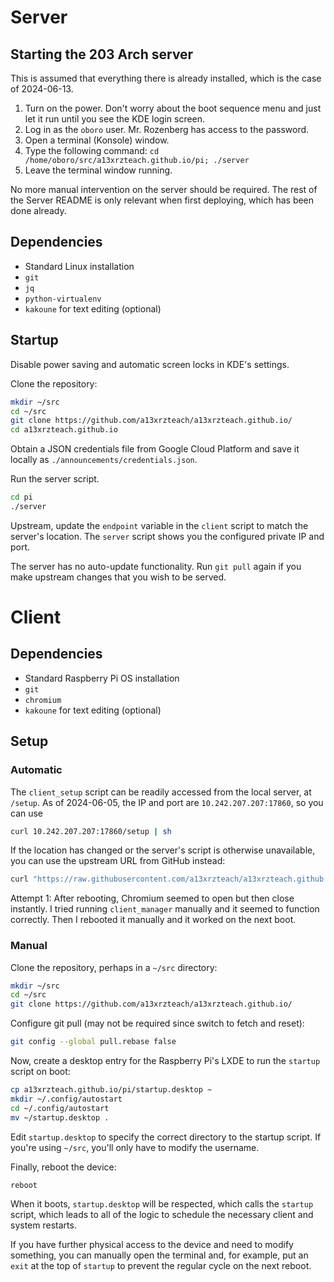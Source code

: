 # Server
## Starting the 203 Arch server
This is assumed that everything there is already installed, which is the case of
2024-06-13.

1. Turn on the power. Don't worry about the boot sequence menu and just let it
run until you see the KDE login screen.
2. Log in as the ``oboro`` user. Mr. Rozenberg has access to the password.
3. Open a terminal (Konsole) window.
4. Type the following command: ``cd /home/oboro/src/a13xrzteach.github.io/pi; ./server``
5. Leave the terminal window running.

No more manual intervention on the server should be required. The rest of the
Server README is only relevant when first deploying, which has been done
already.

## Dependencies
- Standard Linux installation
- ``git``
- ``jq``
- ``python-virtualenv``
- ``kakoune`` for text editing (optional)

## Startup
Disable power saving and automatic screen locks in KDE's settings.

Clone the repository:
```sh
mkdir ~/src
cd ~/src
git clone https://github.com/a13xrzteach/a13xrzteach.github.io/
cd a13xrzteach.github.io
```

Obtain a JSON credentials file from Google Cloud Platform and save it locally as
``./announcements/credentials.json``.

Run the server script.
```sh
cd pi
./server
```

Upstream, update the ``endpoint`` variable in the ``client`` script to match the
server's location. The ``server`` script shows you the configured private IP and
port.

The server has no auto-update functionality. Run ``git pull`` again if you make
upstream changes that you wish to be served.

# Client
## Dependencies
- Standard Raspberry Pi OS installation
- ``git``
- ``chromium``
- ``kakoune`` for text editing (optional)

## Setup
### Automatic
The ``client_setup`` script can be readily accessed from the local server, at
``/setup``. As of 2024-06-05, the IP and port are ``10.242.207.207:17860``, so
you can use
```sh
curl 10.242.207.207:17860/setup | sh
```

If the location has changed or the server's script is otherwise unavailable, you
can use the upstream URL from GitHub instead:
```sh
curl "https://raw.githubusercontent.com/a13xrzteach/a13xrzteach.github.io/main/pi/client_setup" | sh
```

Attempt 1: After rebooting, Chromium seemed to open but then close instantly. I
tried running ``client_manager`` manually and it seemed to function correctly.
Then I rebooted it manually and it worked on the next boot.

### Manual
Clone the repository, perhaps in a ``~/src`` directory:
```sh
mkdir ~/src
cd ~/src
git clone https://github.com/a13xrzteach/a13xrzteach.github.io/
```

Configure git pull (may not be required since switch to fetch and reset):
```sh
git config --global pull.rebase false
```

Now, create a desktop entry for the Raspberry Pi's LXDE to run the ``startup``
script on boot:
```sh
cp a13xrzteach.github.io/pi/startup.desktop ~
mkdir ~/.config/autostart
cd ~/.config/autostart
mv ~/startup.desktop .
```

Edit ``startup.desktop`` to specify the correct directory to the startup script.
If you're using ``~/src``, you'll only have to modify the username.

Finally, reboot the device:
```sh
reboot
```

When it boots, ``startup.desktop`` will be respected, which calls the
``startup`` script, which leads to all of the logic to schedule the necessary
client and system restarts.

If you have further physical access to the device and need to modify something,
you can manually open the terminal and, for example, put an ``exit`` at the top
of ``startup`` to prevent the regular cycle on the next reboot.

